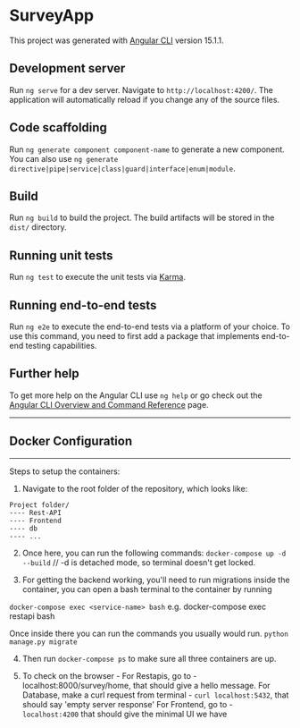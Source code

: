 # SurveyApp

This project was generated with [Angular CLI](https://github.com/angular/angular-cli) version 15.1.1.

## Development server

Run `ng serve` for a dev server. Navigate to `http://localhost:4200/`. The application will automatically reload if you change any of the source files.

## Code scaffolding

Run `ng generate component component-name` to generate a new component. You can also use `ng generate directive|pipe|service|class|guard|interface|enum|module`.

## Build

Run `ng build` to build the project. The build artifacts will be stored in the `dist/` directory.

## Running unit tests

Run `ng test` to execute the unit tests via [Karma](https://karma-runner.github.io).

## Running end-to-end tests

Run `ng e2e` to execute the end-to-end tests via a platform of your choice. To use this command, you need to first add a package that implements end-to-end testing capabilities.

## Further help

To get more help on the Angular CLI use `ng help` or go check out the [Angular CLI Overview and Command Reference](https://angular.io/cli) page.



---------------------------------------------------
## Docker Configuration
---------------------------------------------------

Steps to setup the containers:

1. Navigate to the root folder of the repository, which looks like:
```
Project folder/
---- Rest-API
---- Frontend
---- db
---- ...
```

2. Once here, you can run the following commands:
`docker-compose up -d --build`
// -d is detached mode, so terminal doesn't get locked.

3. For getting the backend working, you'll need to run migrations inside the container, you can open a bash terminal to the container by running

`docker-compose exec <service-name> bash`
e.g. docker-compose exec restapi bash

Once inside there you can run the commands you usually would run.
`python manage.py migrate`

4. Then run `docker-compose ps` to make sure all three containers are up.

5. To check on the browser -
    For Restapis, go to - localhost:8000/survey/home, that should give a hello message.
    For Database, make a curl request from terminal - `curl localhost:5432`, that should say 'empty server response'
    For Frontend, go to - `localhost:4200` that should give the minimal UI we have 
